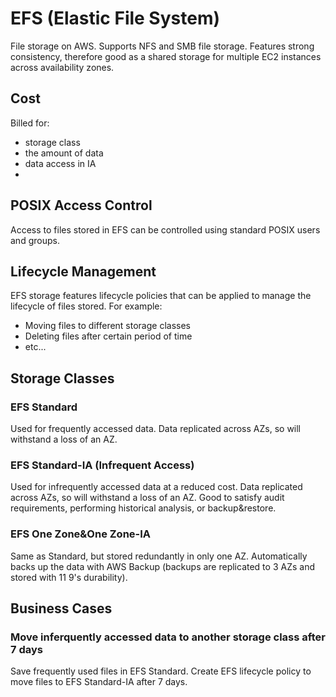 # EFS (Elastic File System)

File storage on AWS. Supports NFS and SMB file storage. Features strong consistency, therefore good as a shared storage for multiple EC2 instances across availability zones.

## Cost
Billed for:
- storage class
- the amount of data
- data access in IA
- 
## POSIX Access Control
Access to files stored in EFS can be controlled using standard POSIX users and groups.

## Lifecycle Management
EFS storage features lifecycle policies that can be applied to manage the lifecycle of files stored. For example:
- Moving files to different storage classes
- Deleting files after certain period of time
- etc... 

## Storage Classes

### EFS Standard
Used for frequently accessed data. Data replicated across AZs, so will withstand a loss of an AZ.

### EFS Standard-IA (Infrequent Access)
Used for infrequently accessed data at a reduced cost. Data replicated across AZs, so will withstand a loss of an AZ. Good to satisfy audit requirements, performing historical analysis, or backup&restore.

### EFS One Zone&One Zone-IA
Same as Standard, but stored redundantly in only one AZ. Automatically backs up the data with AWS Backup (backups are replicated to 3 AZs and stored with 11 9's durability).

## Business Cases

### **Move inferquently accessed data to another storage class after 7 days**

Save frequently used files in EFS Standard. Create EFS lifecycle policy to move files to EFS Standard-IA after 7 days.